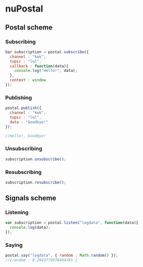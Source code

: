 # nuPostal

## Postal scheme 

### Subscribing

```javascript
bar subscription = postal.subscribe({
  channel : "kek",
  topic : "lol",
  callback : function(data){
    console.log("Hello!", data);
  },
  context : window
});
```

### Publishing

```javascript
postal.publish({
  channel : "kek",
  topic : "lol",
  data : "Goodbye!"
});

//Hello!, Goodbye!

```

### Unsubscribing

```javascript
subscription.unsubscribe();
```

### Resubscribing

```javascript
subscription.resubscribe();
```

## Signals scheme 

### Listening

```javascript
var subscription = postal.listen("logdata", function(data){
  console.log(data);
});
```

### Saying

```javascript
postal.say("logdata", { random : Math.random() });
//{random : 0.2943779978464365 }
```
